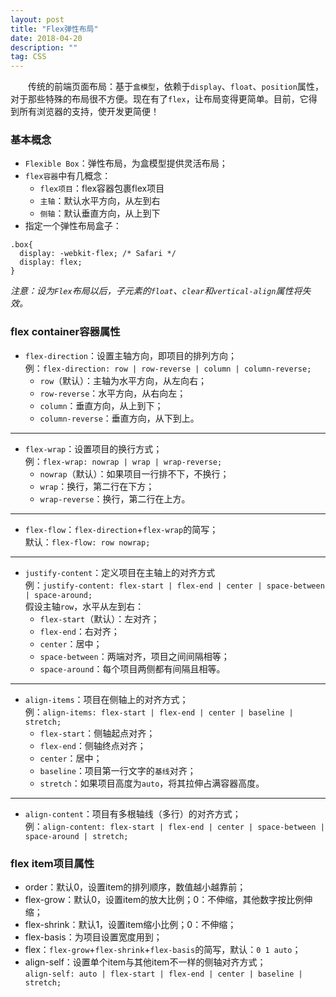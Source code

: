 ```yaml
---
layout: post
title: "Flex弹性布局"
date: 2018-04-20
description: ""
tag: CSS
---  
```


&emsp;&emsp;传统的前端页面布局：基于`盒模型`，依赖于`display`、`float`、`position`属性，对于那些特殊的布局很不方便。现在有了`flex`，让布局变得更简单。目前，它得到所有浏览器的支持，使开发更简便！

### 基本概念

- `Flexible Box`：弹性布局，为盒模型提供灵活布局；
- `flex容器`中有几概念：
	- `flex项目`：flex容器包裹flex项目
	- `主轴`：默认水平方向，从左到右
	- `侧轴`：默认垂直方向，从上到下
- 指定一个弹性布局盒子：

```
.box{
  display: -webkit-flex; /* Safari */
  display: flex;
}
```

*注意：设为`Flex`布局以后，子元素的`float`、`clear`和`vertical-align`属性将失效。*

### flex container容器属性

- `flex-direction`：设置主轴方向，即项目的排列方向；<br>
例：`flex-direction: row | row-reverse | column | column-reverse;`
	- `row`（默认）：主轴为水平方向，从左向右；
	- `row-reverse`：水平方向，从右向左；
	- `column`：垂直方向，从上到下；
	- `column-reverse`：垂直方向，从下到上。

***

- `flex-wrap`：设置项目的换行方式；<br>
例：`flex-wrap: nowrap | wrap | wrap-reverse;`
	- `nowrap`（默认）：如果项目一行排不下，不换行；
	- `wrap`：换行，第二行在下方；
	- `wrap-reverse`：换行，第二行在上方。

***

- `flex-flow`：`flex-direction`+`flex-wrap`的简写；<br>
默认：`flex-flow: row nowrap;`

***

- `justify-content`：定义项目在主轴上的对齐方式<br>
例：`justify-content: flex-start | flex-end | center | space-between | space-around;`<br>
假设主轴`row`，水平从左到右：
	- `flex-start`（默认）：左对齐；
	- `flex-end`：右对齐；
	- `center`：居中；
	- `space-between`：两端对齐，项目之间间隔相等；
	- `space-around`：每个项目两侧都有间隔且相等。


***

- `align-items`：项目在侧轴上的对齐方式；<br>
例：`align-items: flex-start | flex-end | center | baseline | stretch;`
	- `flex-start`：侧轴起点对齐；
	- `flex-end`：侧轴终点对齐；
	- `center`：居中；
	- `baseline`：项目第一行文字的`基线`对齐；
	- `stretch`：如果项目高度为`auto`，将其拉伸占满容器高度。

***

- `align-content`：项目有多根轴线（多行）的对齐方式；<br>
例：`align-content: flex-start | flex-end | center | space-between | space-around | stretch;`

### flex item项目属性

- order：默认0，设置item的排列顺序，数值越小越靠前；
- flex-grow：默认0，设置item的放大比例；0：不伸缩，其他数字按比例伸缩；
- flex-shrink：默认1，设置item缩小比例；0：不伸缩；
- flex-basis：为项目设置宽度用到；
- flex：`flex-grow`+`flex-shrink`+`flex-basis`的简写，默认：`0 1 auto`；
- align-self：设置单个item与其他item不一样的侧轴对齐方式；<br>
`align-self: auto | flex-start | flex-end | center | baseline | stretch;`
